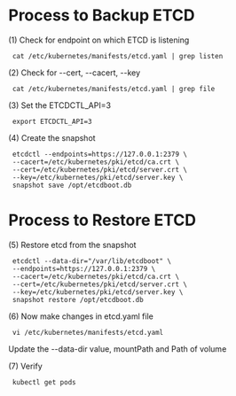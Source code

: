 # Process to Backup ETCD

(1) Check for endpoint on which ETCD is listening

     cat /etc/kubernetes/manifests/etcd.yaml | grep listen

(2) Check for --cert, --cacert, --key

     cat /etc/kubernetes/manifests/etcd.yaml | grep file

(3) Set the ETCDCTL_API=3

     export ETCDCTL_API=3

(4) Create the snapshot 

     etcdctl --endpoints=https://127.0.0.1:2379 \
     --cacert=/etc/kubernetes/pki/etcd/ca.crt \
     --cert=/etc/kubernetes/pki/etcd/server.crt \
     --key=/etc/kubernetes/pki/etcd/server.key \
     snapshot save /opt/etcdboot.db

# Process to Restore ETCD

(5) Restore etcd from the snapshot

     etcdctl --data-dir="/var/lib/etcdboot" \
     --endpoints=https://127.0.0.1:2379 \
     --cacert=/etc/kubernetes/pki/etcd/ca.crt \
     --cert=/etc/kubernetes/pki/etcd/server.crt \
     --key=/etc/kubernetes/pki/etcd/server.key \
     snapshot restore /opt/etcdboot.db

(6) Now make changes in etcd.yaml file 

     vi /etc/kubernetes/manifests/etcd.yaml

Update the --data-dir value, mountPath and Path of volume 

(7) Verify 

     kubectl get pods

